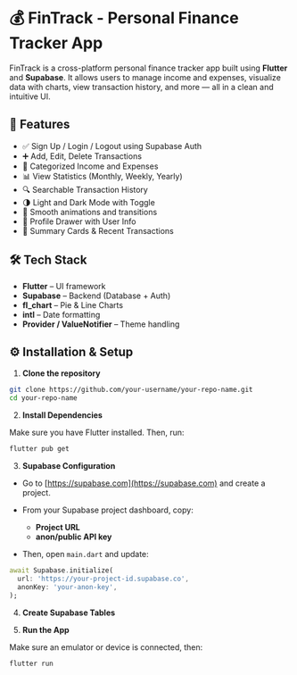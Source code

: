 # 💰 FinTrack - Personal Finance Tracker App

FinTrack is a cross-platform personal finance tracker app built using **Flutter** and **Supabase**. It allows users to manage income and expenses, visualize data with charts, view transaction history, and more — all in a clean and intuitive UI.

## 🚀 Features

- ✅ Sign Up / Login / Logout using Supabase Auth
- ➕ Add, Edit, Delete Transactions
- 📂 Categorized Income and Expenses
- 📊 View Statistics (Monthly, Weekly, Yearly)
- 🔍 Searchable Transaction History
- 🌗 Light and Dark Mode with Toggle
- 🧠 Smooth animations and transitions
- 👤 Profile Drawer with User Info
- 🧾 Summary Cards & Recent Transactions

## 🛠️ Tech Stack

- **Flutter** – UI framework
- **Supabase** – Backend (Database + Auth)
- **fl_chart** – Pie & Line Charts
- **intl** – Date formatting
- **Provider / ValueNotifier** – Theme handling

## ⚙️ Installation & Setup

1. **Clone the repository**

```bash
git clone https://github.com/your-username/your-repo-name.git
cd your-repo-name
```

2. **Install Dependencies**

Make sure you have Flutter installed. Then, run:

```bash
flutter pub get
```

3. **Supabase Configuration**

- Go to [https://supabase.com](https://supabase.com) and create a project.
- From your Supabase project dashboard, copy:
  - **Project URL**
  - **anon/public API key**

- Then, open `main.dart` and update:

```dart
await Supabase.initialize(
  url: 'https://your-project-id.supabase.co',
  anonKey: 'your-anon-key',
);
```

4. **Create Supabase Tables**

5. **Run the App**

Make sure an emulator or device is connected, then:

```bash
flutter run
```
